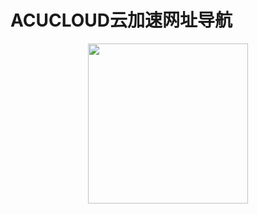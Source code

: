 # ACUCLOUD云加速网址导航


<html>
<center><img src="https://acucloudc.ml/images/ssrlogo.jpg" width=256 height=256 /></center>
</html>
